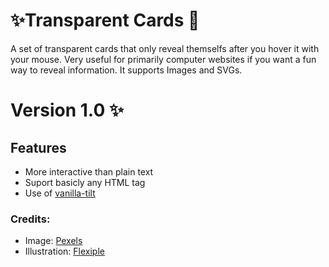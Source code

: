 # ✨Transparent Cards 🌟
A set of transparent cards that only reveal themselfs after you hover it with your mouse. Very useful for primarily computer websites if you want a fun way to reveal information. It supports Images and SVGs. 
# Version 1.0 ✨
## Features
- More interactive than plain text
- Suport basicly any HTML tag
- Use of <a href="https://micku7zu.github.io/vanilla-tilt.js/">vanilla-tilt</a><br>
### Credits:
- Image: <a href="https://www.pexels.com/pt-br/">Pexels</a>
- Illustration: <a href="https://flexiple.com/illustrations/">Flexiple</a>